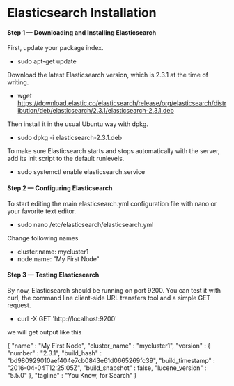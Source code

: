 # Elasticsearch Installation

#### Step 1 — Downloading and Installing Elasticsearch
First, update your package index.

- sudo apt-get update

Download the latest Elasticsearch version, which is 2.3.1 at the time of writing.

- wget https://download.elastic.co/elasticsearch/release/org/elasticsearch/distribution/deb/elasticsearch/2.3.1/elasticsearch-2.3.1.deb

Then install it in the usual Ubuntu way with dpkg.

- sudo dpkg -i elasticsearch-2.3.1.deb

To make sure Elasticsearch starts and stops automatically with the server, add its init script to the default runlevels.

- sudo systemctl enable elasticsearch.service

#### Step 2 — Configuring Elasticsearch
To start editing the main elasticsearch.yml configuration file with nano or your favorite text editor.

- sudo nano /etc/elasticsearch/elasticsearch.yml

Change following names

- cluster.name: mycluster1
- node.name: "My First Node"

#### Step 3 — Testing Elasticsearch

By now, Elasticsearch should be running on port 9200. You can test it with curl, the command line client-side URL transfers tool and a simple GET request.

- curl -X GET 'http://localhost:9200'

we will get output like this

{
  "name" : "My First Node",
  "cluster_name" : "mycluster1",
  "version" : {
    "number" : "2.3.1",
    "build_hash" : "bd980929010aef404e7cb0843e61d0665269fc39",
    "build_timestamp" : "2016-04-04T12:25:05Z",
    "build_snapshot" : false,
    "lucene_version" : "5.5.0"
  },
  "tagline" : "You Know, for Search"
}





